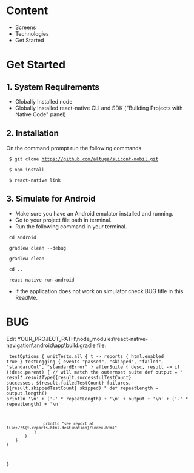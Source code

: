 # Content

* Screens
* Technologies
* Get Started

# Get Started

## 1. System Requirements

* Globally Installed node
* Globally Installed react-native CLI and SDK ("Building Projects with Native Code" panel)

## 2. Installation

On the command prompt run the following commands

<code> $ git clone https://github.com/altuga/sliconf-mobil.git </code>

<code> $ npm install </code>

<code> $ react-native link </code>

## 3. Simulate for Android

* Make sure you have an Android emulator installed and running.
* Go to your project file path in terminal.
* Run the following command in your terminal.

<code> cd android </code>

<code> gradlew clean --debug </code>

<code> gradlew clean </code>

<code> cd .. </code>

<code> react-native run-android </code>

* If the application does not work on simulator check BUG title in this ReadMe.

# BUG

Edit YOUR_PROJECT_PATH\node_modules\react-native-navigation\android\app\build.gradle file.

<code> testOptions { 
        unitTests.all { t ->
            reports {
                html.enabled true
            }
            testLogging {
                events "passed", "skipped", "failed", "standardOut", "standardError"
            }
            afterSuite { desc, result ->
                if (!desc.parent) { // will match the outermost suite
                    def output = "      ${result.resultType} (${result.successfulTestCount} successes, ${result.failedTestCount} failures, ${result.skippedTestCount} skipped)     "
                    def repeatLength = output.length()
                    println '\n' + ('-' * repeatLength) + '\n' + output + '\n' + ('-' * repeatLength) + '\n'

                    println "see report at file://${t.reports.html.destination}/index.html"
                }
            }
        }
    }
} </code>